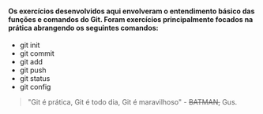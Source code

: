 ####  Os exercícios desenvolvidos aqui envolveram o entendimento básico das funções e comandos do Git. Foram exercícios principalmente focados na prática abrangendo os seguintes comandos:

- git init
- git commit
- git add
- git push
- git status
- git config

>"Git é prática, Git é todo dia, Git é maravilhoso" - ~~BATMAN,~~ Gus.
